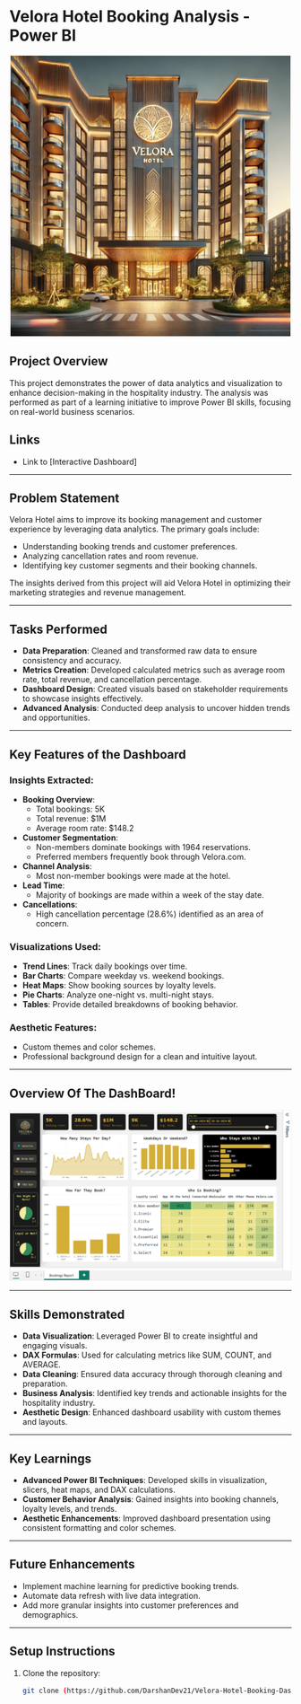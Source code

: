# Velora Hotel Booking Analysis - Power BI

<p align="center">
    <img src="https://github.com/DarshanDev21/Velora-Hotel-Booking-Dashboard/blob/main/A%20luxurious%20and%20Elegant%20Front%20View%20The%20Velora%20Hotel.webp" alt="Velora Hotel Front" width="500">
</p>



## Project Overview
This project demonstrates the power of data analytics and visualization to enhance decision-making in the hospitality industry. The analysis was performed as part of a learning initiative to improve Power BI skills, focusing on real-world business scenarios.

## Links
- Link to [Interactive Dashboard]
---

## Problem Statement
Velora Hotel aims to improve its booking management and customer experience by leveraging data analytics. The primary goals include:
- Understanding booking trends and customer preferences.
- Analyzing cancellation rates and room revenue.
- Identifying key customer segments and their booking channels.

The insights derived from this project will aid Velora Hotel in optimizing their marketing strategies and revenue management.

---

## Tasks Performed
- **Data Preparation**: Cleaned and transformed raw data to ensure consistency and accuracy.
- **Metrics Creation**: Developed calculated metrics such as average room rate, total revenue, and cancellation percentage.
- **Dashboard Design**: Created visuals based on stakeholder requirements to showcase insights effectively.
- **Advanced Analysis**: Conducted deep analysis to uncover hidden trends and opportunities.

---

## Key Features of the Dashboard

### Insights Extracted:
- **Booking Overview**:
  - Total bookings: 5K
  - Total revenue: $1M
  - Average room rate: $148.2
- **Customer Segmentation**:
  - Non-members dominate bookings with 1964 reservations.
  - Preferred members frequently book through Velora.com.
- **Channel Analysis**:
  - Most non-member bookings were made at the hotel.
- **Lead Time**:
  - Majority of bookings are made within a week of the stay date.
- **Cancellations**:
  - High cancellation percentage (28.6%) identified as an area of concern.

### Visualizations Used:
- **Trend Lines**: Track daily bookings over time.
- **Bar Charts**: Compare weekday vs. weekend bookings.
- **Heat Maps**: Show booking sources by loyalty levels.
- **Pie Charts**: Analyze one-night vs. multi-night stays.
- **Tables**: Provide detailed breakdowns of booking behavior.

### Aesthetic Features:
- Custom themes and color schemes.
- Professional background design for a clean and intuitive layout.

---

## Overview Of The DashBoard!


<p align="center">
    <img src="https://github.com/DarshanDev21/Velora-Hotel-Booking-Dashboard/blob/main/Velora%20Hotel%20Booking%20Dashboard.png" alt="Velora Dashboard" width="750">
</p>

---

## Skills Demonstrated
- **Data Visualization**: Leveraged Power BI to create insightful and engaging visuals.
- **DAX Formulas**: Used for calculating metrics like SUM, COUNT, and AVERAGE.
- **Data Cleaning**: Ensured data accuracy through thorough cleaning and preparation.
- **Business Analysis**: Identified key trends and actionable insights for the hospitality industry.
- **Aesthetic Design**: Enhanced dashboard usability with custom themes and layouts.

---

## Key Learnings
- **Advanced Power BI Techniques**: Developed skills in visualization, slicers, heat maps, and DAX calculations.
- **Customer Behavior Analysis**: Gained insights into booking channels, loyalty levels, and trends.
- **Aesthetic Enhancements**: Improved dashboard presentation using consistent formatting and color schemes.

---

## Future Enhancements
- Implement machine learning for predictive booking trends.
- Automate data refresh with live data integration.
- Add more granular insights into customer preferences and demographics.

---

## Setup Instructions
1. Clone the repository:
   ```bash
   git clone (https://github.com/DarshanDev21/Velora-Hotel-Booking-Dashboard.git)
